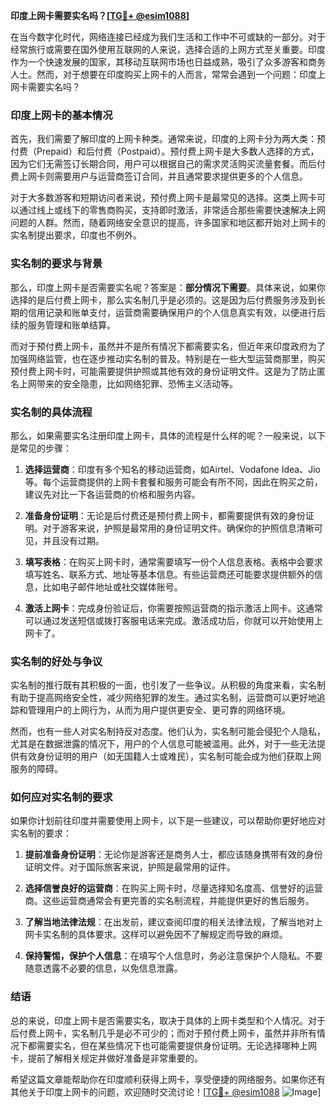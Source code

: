 **印度上网卡需要实名吗？[[TG💪+ @esim1088](https://t.me/s/esim1088)]**

在当今数字化时代，网络连接已经成为我们生活和工作中不可或缺的一部分。对于经常旅行或需要在国外使用互联网的人来说，选择合适的上网方式至关重要。印度作为一个快速发展的国家，其移动互联网市场也日益成熟，吸引了众多游客和商务人士。然而，对于想要在印度购买上网卡的人而言，常常会遇到一个问题：印度上网卡需要实名吗？

### 印度上网卡的基本情况

首先，我们需要了解印度的上网卡种类。通常来说，印度的上网卡分为两大类：预付费（Prepaid）和后付费（Postpaid）。预付费上网卡是大多数人选择的方式，因为它们无需签订长期合同，用户可以根据自己的需求灵活购买流量套餐。而后付费上网卡则需要用户与运营商签订合同，并且通常要求提供更多的个人信息。

对于大多数游客和短期访问者来说，预付费上网卡是最常见的选择。这类上网卡可以通过线上或线下的零售商购买，支持即时激活，非常适合那些需要快速解决上网问题的人群。然而，随着网络安全意识的提高，许多国家和地区都开始对上网卡的实名制提出要求，印度也不例外。

### 实名制的要求与背景

那么，印度上网卡是否需要实名呢？答案是：**部分情况下需要**。具体来说，如果你选择的是后付费上网卡，那么实名制几乎是必须的。这是因为后付费服务涉及到长期的信用记录和账单支付，运营商需要确保用户的个人信息真实有效，以便进行后续的服务管理和账单结算。

而对于预付费上网卡，虽然并不是所有情况下都需要实名，但近年来印度政府为了加强网络监管，也在逐步推动实名制的普及。特别是在一些大型运营商那里，购买预付费上网卡时，可能需要提供护照或其他有效的身份证明文件。这是为了防止匿名上网带来的安全隐患，比如网络犯罪、恐怖主义活动等。

### 实名制的具体流程

那么，如果需要实名注册印度上网卡，具体的流程是什么样的呢？一般来说，以下是常见的步骤：

1. **选择运营商**：印度有多个知名的移动运营商，如Airtel、Vodafone Idea、Jio等。每个运营商提供的上网卡套餐和服务可能会有所不同，因此在购买之前，建议先对比一下各运营商的价格和服务内容。

2. **准备身份证明**：无论是后付费还是预付费上网卡，都需要提供有效的身份证明。对于游客来说，护照是最常用的身份证明文件。确保你的护照信息清晰可见，并且没有过期。

3. **填写表格**：在购买上网卡时，通常需要填写一份个人信息表格。表格中会要求填写姓名、联系方式、地址等基本信息。有些运营商还可能要求提供额外的信息，比如电子邮件地址或社交媒体账号。

4. **激活上网卡**：完成身份验证后，你需要按照运营商的指示激活上网卡。这通常可以通过发送短信或拨打客服电话来完成。激活成功后，你就可以开始使用上网卡了。

### 实名制的好处与争议

实名制的推行既有其积极的一面，也引发了一些争议。从积极的角度来看，实名制有助于提高网络安全性，减少网络犯罪的发生。通过实名制，运营商可以更好地追踪和管理用户的上网行为，从而为用户提供更安全、更可靠的网络环境。

然而，也有一些人对实名制持反对态度。他们认为，实名制可能会侵犯个人隐私，尤其是在数据泄露的情况下，用户的个人信息可能被滥用。此外，对于一些无法提供有效身份证明的用户（如无国籍人士或难民），实名制可能会成为他们获取上网服务的障碍。

### 如何应对实名制的要求

如果你计划前往印度并需要使用上网卡，以下是一些建议，可以帮助你更好地应对实名制的要求：

1. **提前准备身份证明**：无论你是游客还是商务人士，都应该随身携带有效的身份证明文件。对于国际旅客来说，护照是最常用的证件。

2. **选择信誉良好的运营商**：在购买上网卡时，尽量选择知名度高、信誉好的运营商。这些运营商通常会有更完善的实名制流程，并能提供更好的售后服务。

3. **了解当地法律法规**：在出发前，建议查阅印度的相关法律法规，了解当地对上网卡实名制的具体要求。这样可以避免因不了解规定而导致的麻烦。

4. **保持警惕，保护个人信息**：在填写个人信息时，务必注意保护个人隐私。不要随意透露不必要的信息，以免信息泄露。

### 结语

总的来说，印度上网卡是否需要实名，取决于具体的上网卡类型和个人情况。对于后付费上网卡，实名制几乎是必不可少的；而对于预付费上网卡，虽然并非所有情况下都需要实名，但在某些情况下也可能需要提供身份证明。无论选择哪种上网卡，提前了解相关规定并做好准备是非常重要的。

希望这篇文章能帮助你在印度顺利获得上网卡，享受便捷的网络服务。如果你还有其他关于印度上网卡的问题，欢迎随时交流讨论！[[TG💪+ @esim1088](https://t.me/s/esim1088) ![Image](https://i.postimg.cc/4NQfJmqS/Snipaste-2025-05-13-00-14-12.png)]